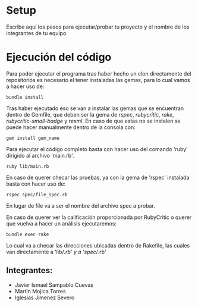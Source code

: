 # Setup

Escribe aquí los pasos para ejecutar/probar tu proyecto y el nombre de los integrantes de tu equipo

# Ejecución del código

Para poder ejecutar el programa tras haber hecho un clon directamente del repositorios es necesario el tener instaladas las gemas, para lo cual vamos a hacer uso de:

`bundle install`

Tras haber ejecutado eso se van a instalar las gemas que se encuentran dentro de Gemfile, que deben ser la gema de *rspec*, *rubycritic*, *rake*, *rubycritic-small-badge* y *rexml*.
En caso de que estas no se instalen se puede hacer manualmente dentro de la consola con:

`gem install gem_name`

Para ejecutar el código completo basta con hacer uso del comando 'ruby' dirigido al archivo 'main.rb'.

`ruby lib/main.rb`

En caso de querer checar las pruebas, ya con la gema de 'rspec' instalada basta con hacer uso de:

`rspec spec/file_spec.rb`

En lugar de file va a ser el nombre del archivo spec a probar.

En caso de querer ver la calificación proporcionada por RubyCritic o querer que vuelva a hacer un análisis ejecutaremos:

`bundle exec rake`

Lo cual va a checar las direcciones ubicadas dentro de Rakefile, las cuales van directamente a 'lib/*.rb' y a 'spec/*.rb'




## Integrantes: 
- Javier Ismael Sampablo Cuevas
- Martín Mojica Torres
- Iglesias Jimenez Severo
